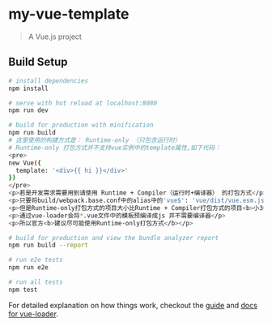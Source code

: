 # my-vue-template

> A Vue.js project

## Build Setup

``` bash
# install dependencies
npm install

# serve with hot reload at localhost:8080
npm run dev

# build for production with minification
npm run build
# 这里使用的构建方式是： Runtime-only （只包含运行时）
# Runtime-only 打包方式并不支持vue实例中的template属性,如下代码：
<pre>
new Vue({
  template: '<div>{{ hi }}</div>'
})
</pre>
<p>若是开发需求需要用到请使用 Runtime + Compiler（运行时+编译器） 的打包方式</p>
<p>只要将build/webpack.base.conf中的alias中的'vue$': 'vue/dist/vue.esm.js'注释拿掉即可</p>
<p>但是Runtime-only打包方式的项目大小比Runtime + Compiler打包方式的项目<b>小30%</b>的体积</p>
<p>通过vue-loader会将*.vue文件中的模板预编译成js 并不需要编译器</p>
<p>所以官方<b>建议尽可能使用Runtime-only打包方式</b></p>

# build for production and view the bundle analyzer report
npm run build --report

# run e2e tests
npm run e2e

# run all tests
npm test
```

For detailed explanation on how things work, checkout the [guide](http://vuejs-templates.github.io/webpack/) and [docs for vue-loader](http://vuejs.github.io/vue-loader).
